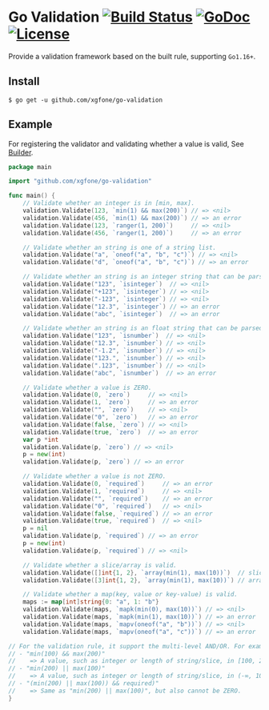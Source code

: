 # Go Validation [![Build Status](https://github.com/xgfone/go-validation/actions/workflows/go.yml/badge.svg)](https://github.com/xgfone/go-validation/actions/workflows/go.yml) [![GoDoc](https://pkg.go.dev/badge/github.com/xgfone/go-validation)](https://pkg.go.dev/github.com/xgfone/go-validation) [![License](https://img.shields.io/badge/License-Apache%202.0-blue.svg?style=flat-square)](https://raw.githubusercontent.com/xgfone/go-validation/master/LICENSE)

Provide a validation framework based on the built rule, supporting `Go1.16+`.


## Install
```shell
$ go get -u github.com/xgfone/go-validation
```


## Example
For registering the validator and validating whether a value is valid, See [Builder](https://pkg.go.dev/github.com/xgfone/go-validation/#example-Builder).

```go
package main

import "github.com/xgfone/go-validation"

func main() {
	// Validate whether an integer is in [min, max].
	validation.Validate(123, `min(1) && max(200)`) // => <nil>
	validation.Validate(456, `min(1) && max(200)`) // => an error
	validation.Validate(123, `ranger(1, 200)`)     // => <nil>
	validation.Validate(456, `ranger(1, 200)`)     // => an error

	// Validate whether an string is one of a string list.
	validation.Validate("a", `oneof("a", "b", "c")`) // => <nil>
	validation.Validate("d", `oneof("a", "b", "c")`) // => an error

	// Validate whether an string is an integer string that can be parsed to an integer.
	validation.Validate("123", `isinteger`)  // => <nil>
	validation.Validate("+123", `isinteger`) // => <nil>
	validation.Validate("-123", `isinteger`) // => <nil>
	validation.Validate("12.3", `isinteger`) // => an error
	validation.Validate("abc", `isinteger`)  // => an error

	// Validate whether an string is an float string that can be parsed to an float.
	validation.Validate("123", `isnumber`)  // => <nil>
	validation.Validate("12.3", `isnumber`) // => <nil>
	validation.Validate("-1.2", `isnumber`) // => <nil>
	validation.Validate("123.", `isnumber`) // => <nil>
	validation.Validate(".123", `isnumber`) // => <nil>
	validation.Validate("abc", `isnumber`)  // => an error

	// Validate whether a value is ZERO.
	validation.Validate(0, `zero`)     // => <nil>
	validation.Validate(1, `zero`)     // => an error
	validation.Validate("", `zero`)    // => <nil>
	validation.Validate("0", `zero`)   // => an error
	validation.Validate(false, `zero`) // => <nil>
	validation.Validate(true, `zero`)  // => an error
	var p *int
	validation.Validate(p, `zero`) // => <nil>
	p = new(int)
	validation.Validate(p, `zero`) // => an error

	// Validate whether a value is not ZERO.
	validation.Validate(0, `required`)     // => an error
	validation.Validate(1, `required`)     // => <nil>
	validation.Validate("", `required`)    // => an error
	validation.Validate("0", `required`)   // => <nil>
	validation.Validate(false, `required`) // => an error
	validation.Validate(true, `required`)  // => <nil>
	p = nil
	validation.Validate(p, `required`) // => an error
	p = new(int)
	validation.Validate(p, `required`) // => <nil>

	// Validate whether a slice/array is valid.
	validation.Validate([]int{1, 2}, `array(min(1), max(10))`)  // slice, => <nil>
	validation.Validate([3]int{1, 2}, `array(min(1), max(10))`) // array, => an error

	// Validate whether a map(key, value or key-value) is valid.
	maps := map[int]string{0: "a", 1: "b"}
	validation.Validate(maps, `mapk(min(0), max(10))`) // => <nil>
	validation.Validate(maps, `mapk(min(1), max(10))`) // => an error
	validation.Validate(maps, `mapv(oneof("a", "b"))`) // => <nil>
	validation.Validate(maps, `mapv(oneof("a", "c"))`) // => an error

// For the validation rule, it support the multi-level AND/OR. For example,
// - "min(100) && max(200)"
//    => A value, such as integer or length of string/slice, in [100, 200] is valid.
// - "min(200) || max(100)"
//    => A value, such as integer or length of string/slice, in (-∞, 100] or [200, +∞) is valid.
// - "(min(200) || max(100)) && required)"
//    => Same as "min(200) || max(100)", but also cannot be ZERO.
}
```
